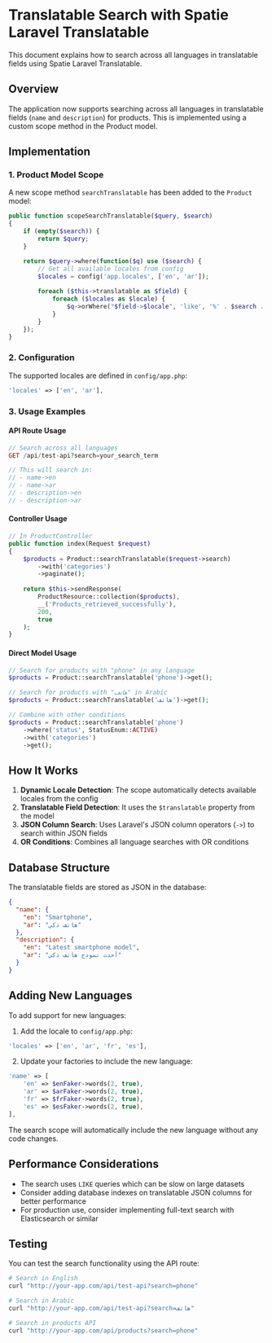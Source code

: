 # Translatable Search with Spatie Laravel Translatable

This document explains how to search across all languages in translatable fields using Spatie Laravel Translatable.

## Overview

The application now supports searching across all languages in translatable fields (`name` and `description`) for products. This is implemented using a custom scope method in the Product model.

## Implementation

### 1. Product Model Scope

A new scope method `searchTranslatable` has been added to the `Product` model:

```php
public function scopeSearchTranslatable($query, $search)
{
    if (empty($search)) {
        return $query;
    }

    return $query->where(function($q) use ($search) {
        // Get all available locales from config
        $locales = config('app.locales', ['en', 'ar']);
        
        foreach ($this->translatable as $field) {
            foreach ($locales as $locale) {
                $q->orWhere("$field->$locale", 'like', '%' . $search . '%');
            }
        }
    });
}
```

### 2. Configuration

The supported locales are defined in `config/app.php`:

```php
'locales' => ['en', 'ar'],
```

### 3. Usage Examples

#### API Route Usage

```php
// Search across all languages
GET /api/test-api?search=your_search_term

// This will search in:
// - name->en
// - name->ar  
// - description->en
// - description->ar
```

#### Controller Usage

```php
// In ProductController
public function index(Request $request)
{
    $products = Product::searchTranslatable($request->search)
        ->with('categories')
        ->paginate();
    
    return $this->sendResponse(
        ProductResource::collection($products),
        __('Products_retrieved_successfully'),
        200,
        true
    );
}
```

#### Direct Model Usage

```php
// Search for products with "phone" in any language
$products = Product::searchTranslatable('phone')->get();

// Search for products with "هاتف" in Arabic
$products = Product::searchTranslatable('هاتف')->get();

// Combine with other conditions
$products = Product::searchTranslatable('phone')
    ->where('status', StatusEnum::ACTIVE)
    ->with('categories')
    ->get();
```

## How It Works

1. **Dynamic Locale Detection**: The scope automatically detects available locales from the config
2. **Translatable Field Detection**: It uses the `$translatable` property from the model
3. **JSON Column Search**: Uses Laravel's JSON column operators (`->`) to search within JSON fields
4. **OR Conditions**: Combines all language searches with OR conditions

## Database Structure

The translatable fields are stored as JSON in the database:

```json
{
  "name": {
    "en": "Smartphone",
    "ar": "هاتف ذكي"
  },
  "description": {
    "en": "Latest smartphone model",
    "ar": "أحدث نموذج هاتف ذكي"
  }
}
```

## Adding New Languages

To add support for new languages:

1. Add the locale to `config/app.php`:
```php
'locales' => ['en', 'ar', 'fr', 'es'],
```

2. Update your factories to include the new language:
```php
'name' => [
    'en' => $enFaker->words(2, true),
    'ar' => $arFaker->words(2, true),
    'fr' => $frFaker->words(2, true),
    'es' => $esFaker->words(2, true),
],
```

The search scope will automatically include the new language without any code changes.

## Performance Considerations

- The search uses `LIKE` queries which can be slow on large datasets
- Consider adding database indexes on translatable JSON columns for better performance
- For production use, consider implementing full-text search with Elasticsearch or similar

## Testing

You can test the search functionality using the API route:

```bash
# Search in English
curl "http://your-app.com/api/test-api?search=phone"

# Search in Arabic  
curl "http://your-app.com/api/test-api?search=هاتف"

# Search in products API
curl "http://your-app.com/api/products?search=phone"
``` 